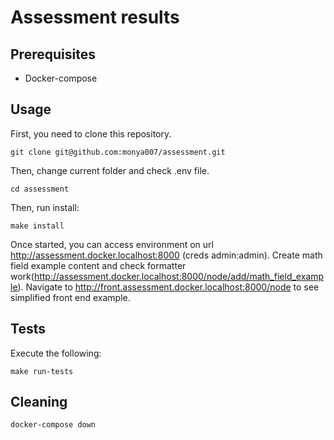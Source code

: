 # Assessment results

## Prerequisites

- Docker-compose

## Usage

First, you need to clone this repository.

    git clone git@github.com:monya007/assessment.git

Then, change current folder and check .env file.

    cd assessment

Then, run install:

    make install

Once started, you can access environment on url http://assessment.docker.localhost:8000 (creds admin:admin). Create math field example content and check formatter work(http://assessment.docker.localhost:8000/node/add/math_field_example).
Navigate to http://front.assessment.docker.localhost:8000/node to see simplified front end example.

## Tests

Execute the following:

    make run-tests

## Cleaning

    docker-compose down
